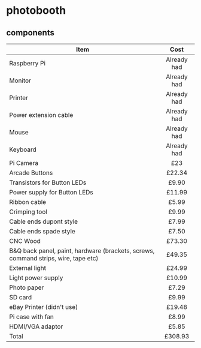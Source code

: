 # photobooth

## components
| Item        | Cost           |
| ------------- |:-------------:|
| Raspberry Pi | Already had |
| Monitor | Already had |
| Printer | Already had |
| Power extension cable | Already had |
| Mouse | Already had |
| Keyboard | Already had |
| Pi Camera | £23 |
| Arcade Buttons | £22.34 |
| Transistors for Button LEDs | £9.90 |
| Power supply for Button LEDs | £11.99 |
| Ribbon cable | £5.99 |
| Crimping tool | £9.99 |
| Cable ends dupont style | £7.99 |
| Cable ends spade style | £7.50 |
| CNC Wood | £73.30 |
| B&Q back panel, paint, hardware (brackets, screws, command strips, wire, tape etc) | £49.35 |
| External light | £24.99 |
| Light power supply | £10.99 |
| Photo paper | £7.29 |
| SD card | £9.99 |
| eBay Printer (didn't use) | £19.48 |
| Pi case with fan | £8.99 |
| HDMI/VGA adaptor | £5.85 |
| Total | £308.93 |
